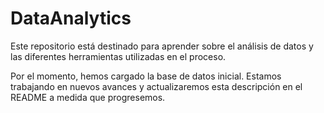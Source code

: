 # DataAnalytics
Este repositorio está destinado para aprender sobre el análisis de datos y las diferentes herramientas utilizadas en el proceso.

Por el momento, hemos cargado la base de datos inicial. Estamos trabajando en nuevos avances y actualizaremos esta descripción en el README a medida que progresemos.

